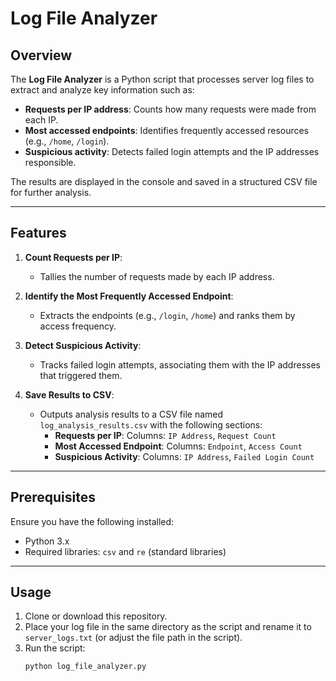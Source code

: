 # Log File Analyzer

## Overview

The **Log File Analyzer** is a Python script that processes server log files to extract and analyze key information such as:
- **Requests per IP address**: Counts how many requests were made from each IP.
- **Most accessed endpoints**: Identifies frequently accessed resources (e.g., `/home`, `/login`).
- **Suspicious activity**: Detects failed login attempts and the IP addresses responsible.

The results are displayed in the console and saved in a structured CSV file for further analysis.

---

## Features

1. **Count Requests per IP**:
   - Tallies the number of requests made by each IP address.

2. **Identify the Most Frequently Accessed Endpoint**:
   - Extracts the endpoints (e.g., `/login`, `/home`) and ranks them by access frequency.

3. **Detect Suspicious Activity**:
   - Tracks failed login attempts, associating them with the IP addresses that triggered them.

4. **Save Results to CSV**:
   - Outputs analysis results to a CSV file named `log_analysis_results.csv` with the following sections:
     - **Requests per IP**: Columns: `IP Address`, `Request Count`
     - **Most Accessed Endpoint**: Columns: `Endpoint`, `Access Count`
     - **Suspicious Activity**: Columns: `IP Address`, `Failed Login Count`

---

## Prerequisites

Ensure you have the following installed:
- Python 3.x
- Required libraries: `csv` and `re` (standard libraries)

---

## Usage

1. Clone or download this repository.
2. Place your log file in the same directory as the script and rename it to `server_logs.txt` (or adjust the file path in the script).
3. Run the script:
   ```bash
   python log_file_analyzer.py
